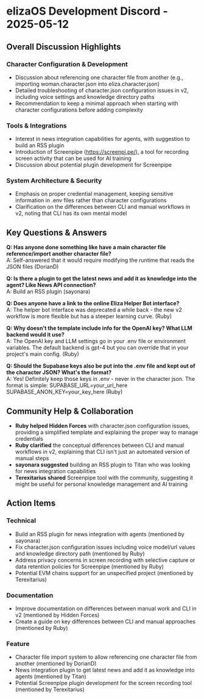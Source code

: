# elizaOS Development Discord - 2025-05-12

## Overall Discussion Highlights

### Character Configuration & Development
- Discussion about referencing one character file from another (e.g., importing woman.character.json into eliza.character.json)
- Detailed troubleshooting of character.json configuration issues in v2, including voice settings and knowledge directory paths
- Recommendation to keep a minimal approach when starting with character configurations before adding complexity

### Tools & Integrations
- Interest in news integration capabilities for agents, with suggestion to build an RSS plugin
- Introduction of Screenpipe (https://screenpi.pe/), a tool for recording screen activity that can be used for AI training
- Discussion about potential plugin development for Screenpipe

### System Architecture & Security
- Emphasis on proper credential management, keeping sensitive information in .env files rather than character configurations
- Clarification on the differences between CLI and manual workflows in v2, noting that CLI has its own mental model

## Key Questions & Answers

**Q: Has anyone done something like have a main character file reference/import another character file?**  
A: Self-answered that it would require modifying the runtime that reads the JSON files (DorianD)

**Q: Is there a plugin to get the latest news and add it as knowledge into the agent? Like News API connection?**  
A: Build an RSS plugin (sayonara)

**Q: Does anyone have a link to the online Eliza Helper Bot interface?**  
A: The helper bot interface was deprecated a while back - the new v2 workflow is more flexible but has a steeper learning curve. (Ruby)

**Q: Why doesn't the template include info for the OpenAI key? What LLM backend would it use?**  
A: The OpenAI key and LLM settings go in your .env file or environment variables. The default backend is gpt-4 but you can override that in your project's main config. (Ruby)

**Q: Should the Supabase keys also be put into the .env file and kept out of the character JSON? What's the format?**  
A: Yes! Definitely keep those keys in .env - never in the character json. The format is simple: SUPABASE_URL=your_url_here SUPABASE_ANON_KEY=your_key_here (Ruby)

## Community Help & Collaboration

- **Ruby helped Hidden Forces** with character.json configuration issues, providing a simplified template and explaining the proper way to manage credentials
- **Ruby clarified** the conceptual differences between CLI and manual workflows in v2, explaining that CLI isn't just an automated version of manual steps
- **sayonara suggested** building an RSS plugin to Titan who was looking for news integration capabilities
- **Terexitarius shared** Screenpipe tool with the community, suggesting it might be useful for personal knowledge management and AI training

## Action Items

### Technical
- Build an RSS plugin for news integration with agents (mentioned by sayonara)
- Fix character.json configuration issues including voice model/url values and knowledge directory path (mentioned by Ruby)
- Address privacy concerns in screen recording with selective capture or data retention policies for Screenpipe (mentioned by Ruby)
- Potential EVM chains support for an unspecified project (mentioned by Terexitarius)

### Documentation
- Improve documentation on differences between manual work and CLI in v2 (mentioned by Hidden Forces)
- Create a guide on key differences between CLI and manual approaches (mentioned by Ruby)

### Feature
- Character file import system to allow referencing one character file from another (mentioned by DorianD)
- News integration plugin to get latest news and add it as knowledge into agents (mentioned by Titan)
- Potential Screenpipe plugin development for the screen recording tool (mentioned by Terexitarius)
